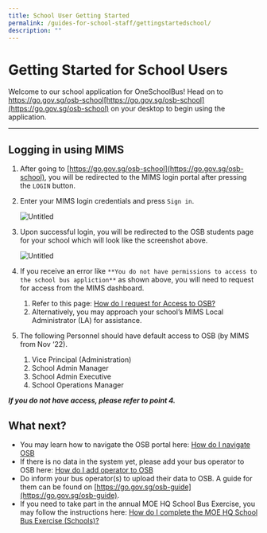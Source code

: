 ```yaml
---
title: School User Getting Started
permalink: /guides-for-school-staff/gettingstartedschool/
description: ""
---
```

Getting Started for School Users
================================

Welcome to our school application for OneSchoolBus! Head on to https://go.gov.sg/osb-school[https://go.gov.sg/osb-school](https://go.gov.sg/osb-school) on your desktop to begin using the application.

* * *

Logging in using MIMS
---------------------

1.  After going to [https://go.gov.sg/osb-school](https://go.gov.sg/osb-school), you will be redirected to the MIMS login portal after pressing the `LOGIN` button.

    
2.  Enter your MIMS login credentials and press `Sign in`.
    
    ![Untitled](https://s3-us-west-2.amazonaws.com/secure.notion-static.com/aa2e9cb2-c2de-43f5-b7b2-d7612306c676/Untitled.png)
    
3.  Upon successful login, you will be redirected to the OSB students page for your school which will look like the screenshot above.
    
    ![Untitled](https://s3-us-west-2.amazonaws.com/secure.notion-static.com/e2575ad6-26b1-441e-b15f-199a75f3b7c7/Untitled.png)
    
4.  If you receive an error like `**You do not have permissions to access to the school bus appliction**` as shown above, you will need to request for access from the MIMS dashboard.
    
    1.  Refer to this page: [How do I request for Access to OSB?](https://www.notion.so/How-do-I-request-for-Access-to-OSB-c530d27cc2524d10ab83ad07c3e3b1c5?pvs=21)
    2.  Alternatively, you may approach your school’s MIMS Local Administrator (LA) for assistance.
5.  The following Personnel should have default access to OSB (by MIMS from Nov ‘22).
    
    1.  Vice Principal (Administration)
    2.  School Admin Manager
    3.  School Admin Executive
    4.  School Operations Manager

_************************If you do not have access, please refer to point 4.************************_

What next?
----------

*   You may learn how to navigate the OSB portal here: [How do I navigate OSB](https://www.notion.so/How-do-I-navigate-OSB-3fdab4f1c78f4e93ae9f514c76f9c5a4?pvs=21)
*   If there is no data in the system yet, please add your bus operator to OSB here: [How do I add operator to OSB](https://www.notion.so/49113ea481294b82a6b4e95c4907cd76?pvs=21)
*   Do inform your bus operator(s) to upload their data to OSB. A guide for them can be found on [https://go.gov.sg/osb-guide](https://go.gov.sg/osb-guide).
*   If you need to take part in the annual MOE HQ School Bus Exercise, you may follow the instructions here: [How do I complete the MOE HQ School Bus Exercise (Schools)?](https://www.notion.so/How-do-I-complete-the-MOE-HQ-School-Bus-Exercise-Schools-e86cb7a734cc43c3983317ffdf08d61a?pvs=21)